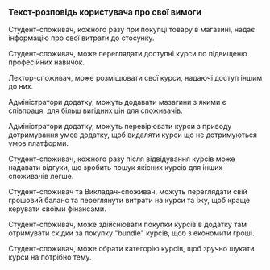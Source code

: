 ### Текст-розповідь користувача про свої вимоги

Студент-споживач, кожного разу при покупці товару в магазині, надає інформацію про свої витрати до стосунку.

Студент-споживач, може переглядати доступні курси по підвищеню професійних навичок.

Лектор-споживач, може розміщювати свої курси, надаючі доступ іншим до них.

Адміністратори додатку, можуть додавати мазагини з якими є співпраця, для більш вигідних цін для споживачів.

Адміністратори додатку, можуть перевірювати курси з приводу дотримування умов додатку, щоб видаляти курси що не дотримуються умов платформи.

Студент-споживач, кожного разу після відвідування курсів може надавати відгуки, що зробить пошук якісних курсів для інших споживачів легше.

Студент-споживач та Викладач-споживач, можуть переглядати свій грошовий баланс та переглянути витрати на курси та іжу, щоб краще керувати своїми фінансами.

Студент-споживач, може здійснювати покупки курсів в додатку там отримувати скідки за покупку "bundle" курсів, щоб з економити гроші.

Студент-споживач, може обрати категорію курсів, щоб зручно шукати курси на потрібно тему.
